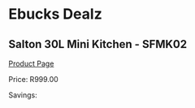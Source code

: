 
# Ebucks Dealz
## Salton 30L Mini Kitchen - SFMK02
[Product Page](https://www.ebucks.com/web/shop/productSelected.do?prodId=779050567&catId=704989856)

Price: R999.00

Savings: 


	